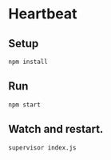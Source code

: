 # Heartbeat


## Setup

    npm install


## Run

    npm start

## Watch and restart.

    supervisor index.js